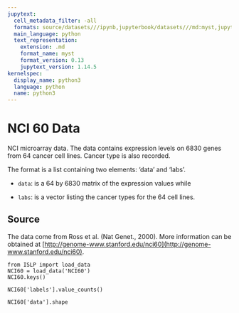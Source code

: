 ```yaml
---
jupytext:
  cell_metadata_filter: -all
  formats: source/datasets///ipynb,jupyterbook/datasets///md:myst,jupyterbook/datasets///ipynb
  main_language: python
  text_representation:
    extension: .md
    format_name: myst
    format_version: 0.13
    jupytext_version: 1.14.5
kernelspec:
  display_name: python3
  language: python
  name: python3
---
```


# NCI 60 Data

NCI microarray data. The data contains expression levels on 6830
genes from 64 cancer cell lines. Cancer type is also recorded.

The format is a list containing two elements: ‘data’ and ‘labs’.

- `data`: is a 64 by 6830 matrix of the expression values while

- `labs`: is a vector listing the cancer types for the 64 cell lines.

## Source

The data come from Ross et al. (Nat Genet., 2000). More information can be obtained at
[http://genome-www.stanford.edu/nci60](http://genome-www.stanford.edu/nci60).

```{code-cell}
from ISLP import load_data
NCI60 = load_data('NCI60')
NCI60.keys()
```

```{code-cell}
NCI60['labels'].value_counts()
```

```{code-cell}
NCI60['data'].shape
```
